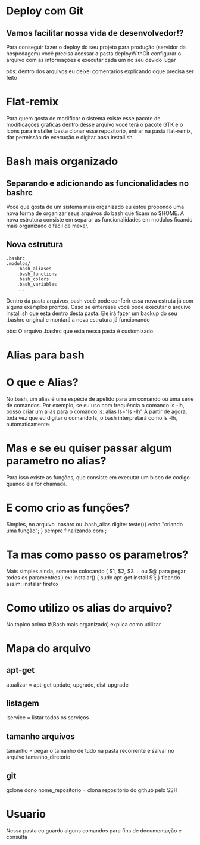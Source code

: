 # Deploy com Git

## Vamos facilitar nossa vida de desenvolvedor!?

Para conseguir fazer o deploy do seu projeto para produção (servidor da hospedagem)
você precisa acessar a pasta deployWithGit configurar o arquivo com as informações
e executar cada um no seu devido lugar

obs: dentro dos arquivos eu deixei comentarios explicando oque precisa ser feito

# Flat-remix

Para quem gosta de modificar o sistema existe esse pacote de modificações graficas
dentro desse arquivo você terá o pacote GTK e o Icons
para installer basta clonar esse repositorio, entrar na pasta flat-remix, dar permissão de execução
e digitar bash install.sh

# Bash mais organizado

## Separando e adicionando as funcionalidades no bashrc

Você que gosta de um sistema mais organizado eu estou propondo uma nova forma de organizar seus arquivos do bash que ficam no $HOME. 
A nova estrutura consiste em separar as funcionalidades em modulos ficando mais organizado e facil de mexer.

## Nova estrutura
```
.bashrc
.modulos/
    .bash_aliases
    .bash_functions
    .bash_colors
    .bash_variables
    ...
```

Dentro da pasta arquivos_bash você pode conferir essa nova estruta já com alguns exemplos prontos.
Caso se enteresse você pode executar o arquivo install.sh que esta dentro desta pasta.
Ele irá fazer um backup do seu .bashrc original e montará a nova estrutura já funcionando

obs: O arquivo .bashrc que esta nessa pasta é customizado.

# Alias para bash

# O que e Alias?

No bash, um alias é uma espécie de apelido para um comando ou uma série de comandos.
Por exemplo, se eu uso com frequência o comando ls -lh, posso criar um alias para o comando ls:
alias ls="ls -lh"
A partir de agora, toda vez que eu digitar o comando ls, o bash interpretará como ls -lh, automaticamente.

# Mas e se eu quiser passar algum parametro no alias?

Para isso existe as funções, 
que consiste em executar um bloco de codigo quando ela for chamada.

# E como crio as funções?

Simples, no arquivo .bashrc ou .bash_alias digite:
teste(){ echo "criando uma função"; } sempre finalizando com ;

# Ta mas como passo os parametros?

Mais simples ainda, somente colocando ( $1, $2, $3 ... ou $@ para pegar todos os paramentros )
ex: instalar() { sudo apt-get install $1; } ficando assim: instalar firefox

# Como utilizo os alias do arquivo?

No topico acima #(Bash mais organizado) explica como utilizar

# Mapa do arquivo

## apt-get

atualizar = apt-get update, upgrade, dist-upgrade

## listagem

lservice = listar todos os serviços

## tamanho arquivos

tamanho = pegar o tamanho de tudo na pasta recorrente e salvar no arquivo tamanho_diretorio

## git

gclone dono nome_repositorio = clona repositorio do github pelo SSH

# Usuario

Nessa pasta eu guardo alguns comandos para fins de documentação e consulta
